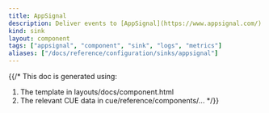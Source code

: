 ```yaml
---
title: AppSignal
description: Deliver events to [AppSignal](https://www.appsignal.com/)
kind: sink
layout: component
tags: ["appsignal", "component", "sink", "logs", "metrics"]
aliases: ["/docs/reference/configuration/sinks/appsignal"]
---
```


{{/*
This doc is generated using:

1. The template in layouts/docs/component.html
2. The relevant CUE data in cue/reference/components/...
   */}}
